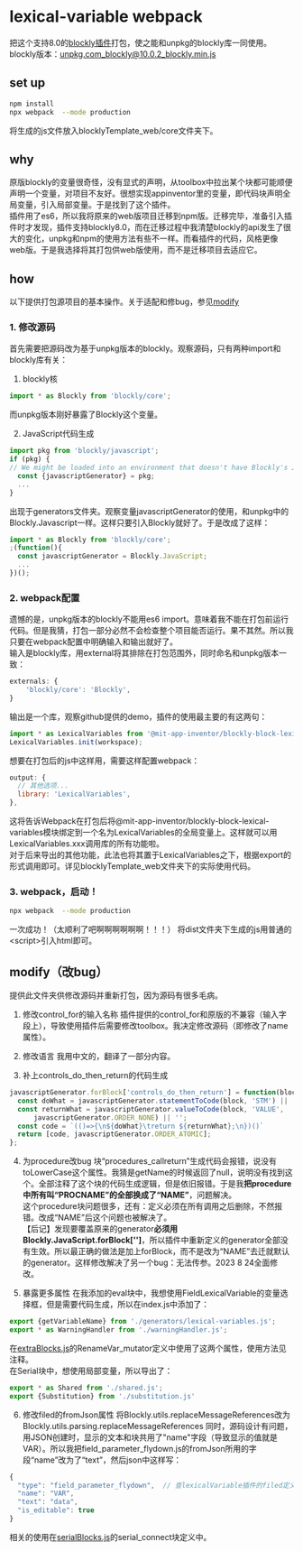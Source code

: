 # lexical-variable webpack
把这个支持8.0的[blockly插件](https://github.com/mit-cml/blockly-plugins/tree/main/block-lexical-variables)打包，使之能和unpkg的blockly库一同使用。
blockly版本：unpkg.com_blockly@10.0.2_blockly.min.js

## set up
```bash
npm install
npx webpack  --mode production
```
将生成的js文件放入blocklyTemplate_web/core文件夹下。

## why
原版blockly的变量很奇怪，没有显式的声明，从toolbox中拉出某个块都可能顺便声明一个变量，对项目不友好。很想实现appinventor里的变量，即代码块声明全局变量，引入局部变量。于是找到了这个插件。<br>
插件用了es6，所以我将原来的web版项目迁移到npm版。迁移完毕，准备引入插件时才发现，插件支持blockly8.0，而在迁移过程中我清楚blockly的api发生了很大的变化，unpkg和npm的使用方法有些不一样。而看插件的代码，风格更像web版。于是我选择将其打包供web版使用，而不是迁移项目去适应它。

## how
以下提供打包源项目的基本操作。关于适配和修bug，参见[modify](#modify改bug)
### 1. 修改源码
首先需要把源码改为基于unpkg版本的blockly。观察源码，只有两种import和blockly库有关：

1. blockly核
```js
import * as Blockly from 'blockly/core';
```
而unpkg版本刚好暴露了Blockly这个变量。

2. JavaScript代码生成
```js
import pkg from 'blockly/javascript';
if (pkg) {
// We might be loaded into an environment that doesn't have Blockly's JavaScript generator.
  const {javascriptGenerator} = pkg;
  ...
}
```
出现于generators文件夹。观察变量javascriptGenerator的使用，和unpkg中的Blockly.Javascript一样。这样只要引入Blockly就好了。于是改成了这样：
```js
import * as Blockly from 'blockly/core';
;(function(){
  const javascriptGenerator = Blockly.JavaScript;
  ...
})();
```

### 2. webpack配置
遗憾的是，unpkg版本的blockly不能用es6 import。意味着我不能在打包前运行代码。但是我猜，打包一部分必然不会检查整个项目能否运行。果不其然。所以我只要在webpack配置中明确输入和输出就好了。<br>
输入是blockly库，用external将其排除在打包范围外，同时命名和unpkg版本一致：
```js
externals: {
    'blockly/core': 'Blockly',
}
```
输出是一个库，观察github提供的demo，插件的使用最主要的有这两句：
```js
import * as LexicalVariables from '@mit-app-inventor/blockly-block-lexical-variables';
LexicalVariables.init(workspace);
```
想要在打包后的js中这样用，需要这样配置webpack：
```js
output: {
  // 其他选项...
  library: 'LexicalVariables',
},
```
这将告诉Webpack在打包后将@mit-app-inventor/blockly-block-lexical-variables模块绑定到一个名为LexicalVariables的全局变量上。这样就可以用LexicalVariables.xxx调用库的所有功能啦。<br>
对于后来导出的其他功能，此法也将其置于LexicalVariables之下，根据export的形式调用即可。详见blocklyTemplate_web文件夹下的实际使用代码。

### 3. webpack，启动！
```bash
npx webpack  --mode production
```
一次成功！（太顺利了吧啊啊啊啊啊啊！！！）
将dist文件夹下生成的js用普通的\<script\>引入html即可。

## modify（改bug）
提供此文件夹供修改源码并重新打包，因为源码有很多毛病。

1. 修改control_for的输入名称
插件提供的control_for和原版的不兼容（输入字段上），导致使用插件后需要修改toolbox。我决定修改源码（即修改了name属性）。

2. 修改语言
我用中文的，翻译了一部分内容。

3. 补上controls_do_then_return的代码生成
```js
javascriptGenerator.forBlock['controls_do_then_return'] = function(block) {
  const doWhat = javascriptGenerator.statementToCode(block, 'STM') || '';
  const returnWhat = javascriptGenerator.valueToCode(block, 'VALUE',
      javascriptGenerator.ORDER_NONE) || '';
  const code = `(()=>{\n${doWhat}\treturn ${returnWhat};\n})()`
  return [code, javascriptGenerator.ORDER_ATOMIC];
};
```

4. 为procedure改bug
块“procedures_callreturn”生成代码会报错，说没有toLowerCase这个属性。我猜是getName的时候返回了null，说明没有找到这个。全部注释了这个块的代码生成逻辑，但是依旧报错。于是我**把procedure中所有叫“PROCNAME”的全部换成了“NAME”**，问题解决。<br>
这个procedure块问题很多，还有：定义必须在所有调用之后删除，不然报错。改成“NAME”后这个问题也被解决了。<br>
【后记】发现要覆盖原来的generator**必须用Blockly.JavaScript.forBlock['']**，所以插件中重新定义的generator全部没有生效。所以最正确的做法是加上forBlock，而不是改为“NAME”去迁就默认的generator。这样修改解决了另一个bug：无法传参。2023 8 24全面修改。

5. 暴露更多属性
在我添加的eval块中，我想使用FieldLexicalVariable的变量选择框，但是需要代码生成，所以在index.js中添加了：
```js
export {getVariableName} from './generators/lexical-variables.js';
export * as WarningHandler from './warningHandler.js';
```
在[extraBlocks.js](blocklyTemplate_web\src\blocklyConfig\extraBlocks.js)的RenameVar_mutator定义中使用了这两个属性，使用方法见注释。<br>
在Serial块中，想使用局部变量，所以导出了：
```js
export * as Shared from './shared.js';
export {Substitution} from './substitution.js'
```

6. 修改filed的fromJson属性
将Blockly.utils.replaceMessageReferences改为Blockly.utils.parsing.replaceMessageReferences
同时，源码设计有问题，用JSON创建时，显示的文本和块共用了"name"字段（导致显示的值就是VAR）。所以我把field_parameter_flydown.js的fromJson所用的字段“name”改为了“text”，然后json中这样写：
```js
{
  "type": "field_parameter_flydown",  // 查lexicalVariable插件的filed定义的fromJson函数可知传参
  "name": "VAR",
  "text": "data",
  "is_editable": true
}
```
相关的使用在[serialBlocks.js](blocklyTemplate_web\src\moreAPI\serialBlocks.js)的serial_connect块定义中。